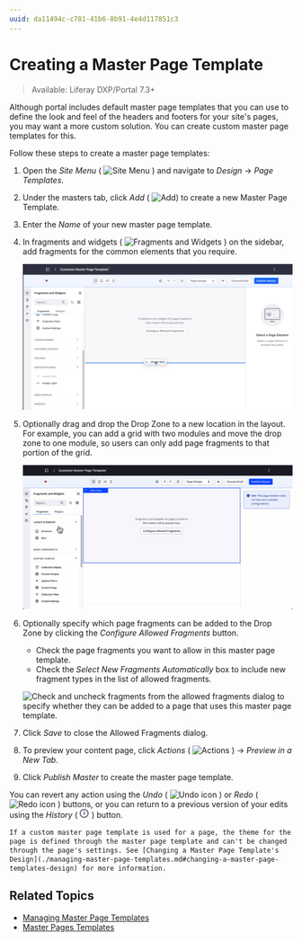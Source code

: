 ```yaml
---
uuid: da11494c-c781-41b6-8b91-4e4d117851c3
---
```

# Creating a Master Page Template

> Available: Liferay DXP/Portal 7.3+

Although portal includes default master page templates that you can use to define the look and feel of the headers and footers for your site's pages, you may want a more custom solution. You can create custom master page templates for this.

Follow these steps to create a master page templates:

1. Open the *Site Menu* ( ![Site Menu](../../../images/icon-product-menu.png) ) and navigate to *Design* &rarr; *Page Templates*.
1. Under the masters tab, click *Add* ( ![Add](./../../../images/icon-add.png))  to create a new Master Page Template.
1. Enter the *Name* of your new master page template.
1. In fragments and widgets ( ![Fragments and Widgets](./../../../images/icon-add-widget.png) ) on the sidebar, add fragments for the common elements that you require.

    ![Add the master page template's common elements from the footers and navigation bars sections.](./creating-a-master-page-template/images/02.png)

1. Optionally drag and drop the Drop Zone to a new location in the layout. For example, you can add a grid with two modules and move the drop zone to one module, so users can only add page fragments to that portion of the grid.

    ![You can move the Drop Zone to control where users can add page fragments.](./creating-a-master-page-template/images/03.gif)

1. Optionally specify which page fragments can be added to the Drop Zone by clicking the *Configure Allowed Fragments* button.

    - Check the page fragments you want to allow in this master page template.
    - Check the *Select New Fragments Automatically* box to include new fragment types in the list of allowed fragments.

    ![Check and uncheck fragments from the allowed fragments dialog to specify whether they can be added to a page that uses this master page template.](./creating-a-master-page-template/images/04.png)

1. Click *Save* to close the Allowed Fragments dialog.
1. To preview your content page, click *Actions* ( ![Actions](../../../images/icon-actions.png) ) &rarr; *Preview in a New Tab*.
1. Click *Publish Master* to create the master page template.

You can revert any action using the *Undo* ( ![Undo icon](../../../images/icon-undo.png) ) or *Redo* ( ![Redo icon](../../../images/icon-redo.png) ) buttons, or you can return to a previous version of your edits using the *History* ( ![History icon](../../../images/icon-time.png) ) button.

```{note}
If a custom master page template is used for a page, the theme for the page is defined through the master page template and can't be changed through the page's settings. See [Changing a Master Page Template's Design](./managing-master-page-templates.md#changing-a-master-page-templates-design) for more information.
```

## Related Topics

- [Managing Master Page Templates](./managing-master-page-templates.md)
- [Master Pages Templates](./master-page-templates.md)
